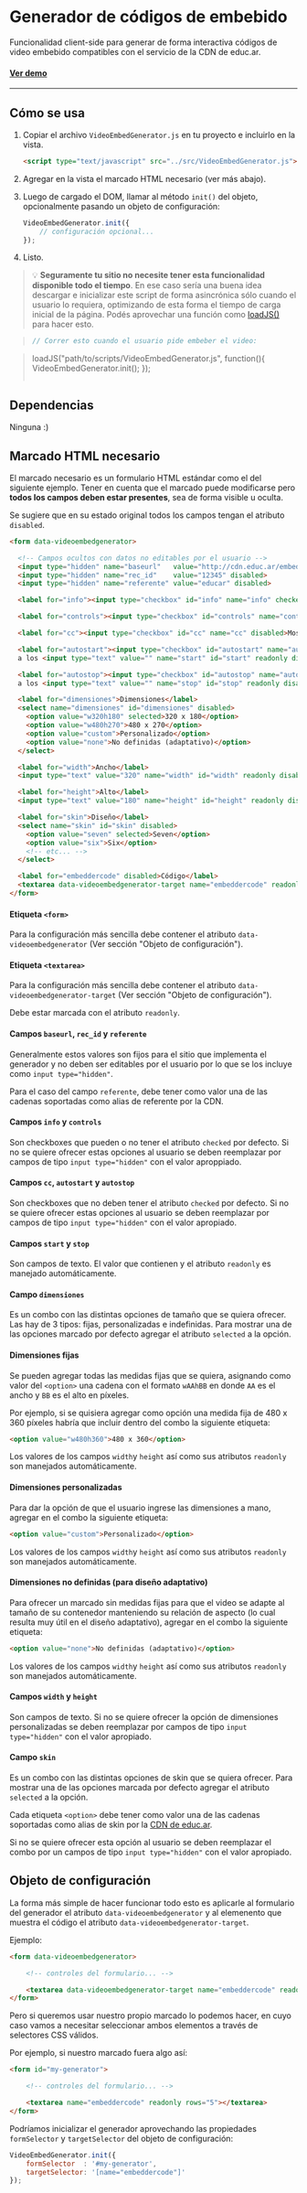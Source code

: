 Generador de códigos de embebido
================================

Funcionalidad client-side para generar de forma interactiva códigos de video embebido compatibles con el servicio de la CDN de educ.ar.

#### [Ver demo](http://nrlp.educ.ar/video-embed-generator/demo/)

---

## Cómo se usa

1.  Copiar el archivo `VideoEmbedGenerator.js` en tu proyecto e incluirlo en la vista.

    ```html
    <script type="text/javascript" src="../src/VideoEmbedGenerator.js"></script>
    ```

2. Agregar en la vista el marcado HTML necesario (ver más abajo).

3. Luego de cargado el DOM, llamar al método `init()` del objeto, opcionalmente pasando un objeto de configuración:

    ```javascript
    VideoEmbedGenerator.init({
        // configuración opcional...
    });
    ```

4. Listo.


> :bulb: **Seguramente tu sitio no necesite tener esta funcionalidad disponible todo el tiempo**. En ese caso sería una buena idea descargar e inicializar este script de forma asincrónica sólo cuando el usuario lo requiera, optimizando de esta forma el tiempo de carga inicial de la página. Podés aprovechar una función como  [loadJS()](https://github.com/filamentgroup/loadJS) para hacer esto.

> ```javascript
> // Correr esto cuando el usuario pide embeber el video:

> loadJS("path/to/scripts/VideoEmbedGenerator.js", function(){
>     VideoEmbedGenerator.init();
> });
> ```


## Dependencias

Ninguna :)


## Marcado HTML necesario

El marcado necesario es un formulario HTML estándar como el del siguiente ejemplo. Tener en cuenta que el marcado puede modificarse pero **todos los campos deben estar presentes**, sea de forma visible u oculta.

Se sugiere que en su estado original todos los campos tengan el atributo `disabled`.


```html
<form data-videoembedgenerator>

  <!-- Campos ocultos con datos no editables por el usuario -->
  <input type="hidden" name="baseurl"   value="http://cdn.educ.ar/embed/" disabled>
  <input type="hidden" name="rec_id"    value="12345" disabled>
  <input type="hidden" name="referente" value="educar" disabled>

  <label for="info"><input type="checkbox" id="info" name="info" checked disabled>Mostrar título y descripción del video</label>

  <label for="controls"><input type="checkbox" id="controls" name="controls" checked disabled>Mostrar controles del reproductor</label>

  <label for="cc"><input type="checkbox" id="cc" name="cc" disabled>Mostrar subtítulos por defecto</label>

  <label for="autostart"><input type="checkbox" id="autostart" name="autostart" disabled>Iniciar automáticamente</label>
  a los <input type="text" value="" name="start" id="start" readonly disabled> segundos.

  <label for="autostop"><input type="checkbox" id="autostop" name="autostop" disabled>Detener automáticamente</label>
  a los <input type="text" value="" name="stop" id="stop" readonly disabled> segundos.

  <label for="dimensiones">Dimensiones</label>
  <select name="dimensiones" id="dimensiones" disabled>
    <option value="w320h180" selected>320 x 180</option>
    <option value="w480h270">480 x 270</option>
    <option value="custom">Personalizado</option>
    <option value="none">No definidas (adaptativo)</option>
  </select>

  <label for="width">Ancho</label>
  <input type="text" value="320" name="width" id="width" readonly disabled>

  <label for="height">Alto</label>
  <input type="text" value="180" name="height" id="height" readonly disabled>

  <label for="skin">Diseño</label>
  <select name="skin" id="skin" disabled>
    <option value="seven" selected>Seven</option>
    <option value="six">Six</option>
    <!-- etc... -->
  </select>

  <label for="embeddercode" disabled>Código</label>
  <textarea data-videoembedgenerator-target name="embeddercode" readonly></textarea>
</form>
```

#### Etiqueta `<form>`

Para la configuración más sencilla debe contener el atributo `data-videoembedgenerator` (Ver sección "Objeto de configuración").


#### Etiqueta `<textarea>`

Para la configuración más sencilla debe contener el atributo `data-videoembedgenerator-target` (Ver sección "Objeto de configuración").

Debe estar marcada con el atributo `readonly`.


#### Campos `baseurl`, `rec_id` y `referente`

Generalmente estos valores son fijos para el sitio que implementa el generador y no deben ser editables por el usuario por lo que se los incluye como `input type="hidden"`.

Para el caso del campo `referente`, debe tener como valor una de las cadenas soportadas como alias de referente por la CDN.


#### Campos `info` y `controls`

Son checkboxes que pueden o no tener el atributo `checked` por defecto. Si no se quiere ofrecer estas opciones al usuario se deben reemplazar por campos de tipo `input type="hidden"` con el valor aproppiado.


#### Campos `cc`, `autostart` y `autostop`

Son checkboxes que no deben tener el atributo `checked` por defecto. Si no se quiere ofrecer estas opciones al usuario se deben reemplazar por campos de tipo `input type="hidden"` con el valor apropiado.


#### Campos `start` y `stop`

Son campos de texto. El valor que contienen y el atributo `readonly` es manejado automáticamente.


#### Campo `dimensiones`

Es un combo con las distintas opciones de tamaño que se quiera ofrecer. Las hay de 3 tipos: fijas, personalizadas e indefinidas. Para mostrar una de las opciones marcado por defecto agregar el atributo `selected` a la opción.


#### Dimensiones fijas

Se pueden agregar todas las medidas fijas que se quiera, asignando como valor del `<option>` una cadena con el formato `wAAhBB` en donde `AA` es el ancho y `BB` es el alto en píxeles.

Por ejemplo, si se quisiera agregar como opción una medida fija de 480 x 360 píxeles habría que incluir dentro del combo la siguiente etiqueta:

```html
<option value="w480h360">480 x 360</option>
```

Los valores de los campos `width`y `height` así como sus atributos `readonly` son manejados automáticamente.


#### Dimensiones personalizadas

Para dar la opción de que el usuario ingrese las dimensiones a mano, agregar en el combo la siguiente etiqueta:

```html
<option value="custom">Personalizado</option>
```

Los valores de los campos `width`y `height` así como sus atributos `readonly` son manejados automáticamente.


#### Dimensiones no definidas (para diseño adaptativo)

Para ofrecer un marcado sin medidas fijas para que el video se adapte al tamaño de su contenedor manteniendo su relación de aspecto (lo cual resulta muy útil en el diseño adaptativo), agregar en el combo la siguiente etiqueta:

```html
<option value="none">No definidas (adaptativo)</option>
```

Los valores de los campos `width`y `height` así como sus atributos `readonly` son manejados automáticamente.


#### Campos `width` y `height`

Son campos de texto. Si no se quiere ofrecer la opción de dimensiones personalizadas se deben reemplazar por campos de tipo `input type="hidden"` con el valor apropiado.


#### Campo `skin`

Es un combo con las distintas opciones de skin que se quiera ofrecer. Para mostrar una de las opciones marcada por defecto agregar el atributo `selected` a la opción.

Cada etiqueta `<option>` debe tener como valor una de las cadenas soportadas como alias de skin por la [CDN de educ.ar](https://gitlab.educ.ar/repositorio/cdn).

Si no se quiere ofrecer esta opción al usuario se deben reemplazar el combo por un campos de tipo `input type="hidden"` con el valor apropiado.



## Objeto de configuración

La forma más simple de hacer funcionar todo esto es aplicarle al formulario del generador el atributo `data-videoembedgenerator` y al elemenento que muestra el código el atributo `data-videoembedgenerator-target`.

Ejemplo:

```html
<form data-videoembedgenerator>

    <!-- controles del formulario... -->

    <textarea data-videoembedgenerator-target name="embeddercode" readonly rows="5"></textarea>
</form>
```

Pero si queremos usar nuestro propio marcado lo podemos hacer, en cuyo caso vamos a necesitar seleccionar ambos elementos a través de selectores CSS válidos.

Por ejemplo, si nuestro marcado fuera algo así:

```html
<form id="my-generator">

    <!-- controles del formulario... -->

    <textarea name="embeddercode" readonly rows="5"></textarea>
</form>
```

Podríamos inicializar el generador aprovechando las propiedades `formSelector` y `targetSelector` del objeto de configuración:

```javascript
VideoEmbedGenerator.init({
    formSelector  : '#my-generator',
    targetSelector: '[name="embeddercode"]'
});
```
